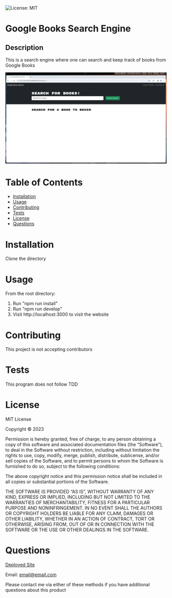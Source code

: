 ![License: MIT](https://img.shields.io/badge/License-MIT-yellow.svg)

# Google Books Search Engine

## Description

This is a search engine where one can search and keep track of books from Google Books

![example screenshot](./ss.png)

# Table of Contents

- [Installation](#Installation)
- [Usage](#Usage)
- [Contributing](#Contributing)
- [Tests](#Tests)
- [License](#License)
- [Questions](#Questions)

# Installation

Clone the directory

# Usage

From the root directory:
1. Run "npm run install"
2. Run "npm run develop"
3. Visit http://localhost:3000 to visit the website

# Contributing

This project is not accepting contributors

# Tests

This program does not follow TDD

# License

MIT License

Copyright © 2023

Permission is hereby granted, free of charge, to any person obtaining a copy of this software and associated documentation files (the “Software”), to deal in the Software without restriction, including without limitation the rights to use, copy, modify, merge, publish, distribute, sublicense, and/or sell copies of the Software, and to permit persons to whom the Software is furnished to do so, subject to the following conditions:

The above copyright notice and this permission notice shall be included in all copies or substantial portions of the Software.

THE SOFTWARE IS PROVIDED “AS IS”, WITHOUT WARRANTY OF ANY KIND, EXPRESS OR IMPLIED, INCLUDING BUT NOT LIMITED TO THE WARRANTIES OF MERCHANTABILITY, FITNESS FOR A PARTICULAR PURPOSE AND NONINFRINGEMENT. IN NO EVENT SHALL THE AUTHORS OR COPYRIGHT HOLDERS BE LIABLE FOR ANY CLAIM, DAMAGES OR OTHER LIABILITY, WHETHER IN AN ACTION OF CONTRACT, TORT OR OTHERWISE, ARISING FROM, OUT OF OR IN CONNECTION WITH THE SOFTWARE OR THE USE OR OTHER DEALINGS IN THE SOFTWARE.


# Questions

[Deployed Site](https://stormy-peak-20618-9e488e49585d.herokuapp.com/)

Email: email@email.com

Please contact me via either of these methods if you have additional questions about this product
